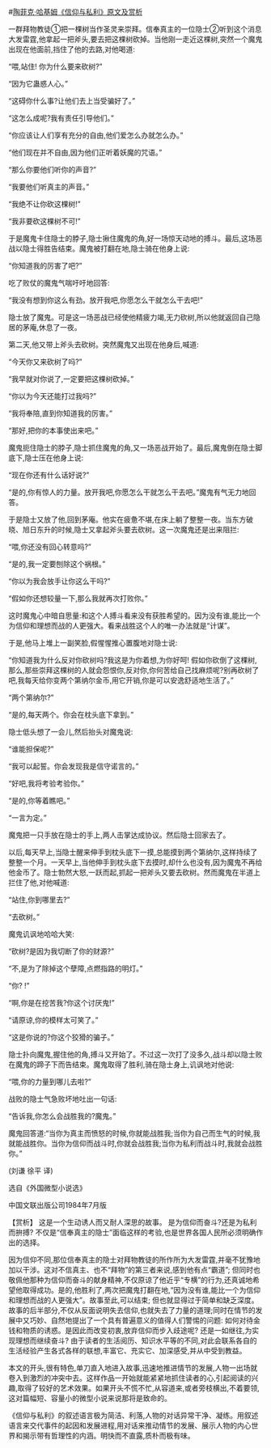 #[陶菲克·哈基姆《信仰与私利》原文及赏析](https://www.vrrw.net/wx/15355.html)

一群拜物教徒①把一棵树当作圣灵来崇拜。信奉真主的一位隐士②听到这个消息大发雷霆,他拿起一把斧头,要去把这棵树砍掉。当他刚一走近这棵树,突然一个魔鬼出现在他面前,挡住了他的去路,对他喝道:

“喂,站住! 你为什么要来砍树?”

“因为它蛊惑人心。”

“这碍你什么事?让他们去上当受骗好了。”

“这怎么成呢?我有责任引导他们。”

“你应该让人们享有充分的自由,他们爱怎么办就怎么办。”

“他们现在并不自由,因为他们正听着妖魔的咒语。”

“那么你要他们听你的声音?”

“我要他们听真主的声音。”

“我绝不让你砍这棵树!”

“我非要砍这棵树不可!”

于是魔鬼卡住隐士的脖子,隐士揪住魔鬼的角,好一场惊天动地的搏斗。最后,这场恶战以隐士得胜告结束。魔鬼被打翻在地,隐士骑在他身上说:

“你知道我的厉害了吧?”

吃了败仗的魔鬼气喘吁吁地回答:

“我没有想到你这么有劲。放开我吧,你愿怎么干就怎么干去吧!”

隐士放了魔鬼。可是这一场恶战已经使他精疲力竭,无力砍树,所以他就返回自己隐居的茅庵,休息了一夜。

第二天,他又带上斧头去砍树。突然魔鬼又出现在他身后,喊道:

“今天你又来砍树了吗?”

“我早就对你说了,一定要把这棵树砍掉。”

“你以为今天还能打过我吗?”

“我将奉陪,直到你知道我的厉害。”

“那好,把你的本事使出来吧。”

魔鬼扼住隐士的脖子,隐士抓住魔鬼的角,又一场恶战开始了。最后,魔鬼倒在隐士脚底下,隐士压在他身上说:

“现在你还有什么话好说?”

“是的,你有惊人的力量。放开我吧,你愿怎么干就怎么干去吧。”魔鬼有气无力地回答。

于是隐士又放了他,回到茅庵。他实在疲惫不堪,在床上躺了整整一夜。当东方破晓、旭日东升的时候,隐士又拿起斧头要去砍树。这一次魔鬼还是出来阻拦:

“喂,你还没有回心转意吗?”

“是的,我一定要刨除这个祸根。”

“你以为我会放手让你这么干吗?”

“假如你还想较量一下,那么我就再次打败你。”

这时魔鬼心中暗自思量:和这个人搏斗看来没有获胜希望的。因为没有谁,能比一个为信仰和理想而战的人更强大。看来战胜这个人的唯一办法就是“计谋”。

于是,他马上堆上一副笑脸,假惺惺推心置腹地对隐士说:

“你知道我为什么反对你砍树吗?我这是为你着想,为你好呵! 假如你砍倒了这棵树,那么,那些崇拜这棵树的人就会怨恨你,反对你,你何苦给自己找麻烦呢?别再砍树了吧,我每天给你变两个第纳尔金币,用它开销,你是可以安逸舒适地生活了。”

“两个第纳尔?”

“是的,每天两个。你会在枕头底下拿到。”

隐士低头想了一会儿,然后抬头对魔鬼说:

“谁能担保呢?”

“我可以起誓。你会发现我是信守诺言的。”

“好吧,我将考验考验你。”

“是的,你等着瞧吧。”

“一言为定。”

魔鬼把一只手放在隐士的手上,两人击掌达成协议。然后隐士回家去了。

以后,每天早上,当隐士醒来伸手到枕头底下一摸,总能摸到两个第纳尔,这样持续了整整一个月。一天早上,当他伸手到枕头底下去摸时,却什么也没有,因为魔鬼不再给他金币了。隐士勃然大怒,一跃而起,抓起一把斧头又要去砍树。然而魔鬼在半道上拦住了他,对他喊道:

“站住,你到哪里去?”

“去砍树。”

魔鬼讥讽地哈哈大笑:

“砍树?是因为我切断了你的财源?”

“不,是为了除掉这个孽障,点燃指路的明灯。”

“你? !”

“啊,你是在挖苦我?你这个讨厌鬼!”

“请原谅,你的模样太可笑了。”

“这是你说的?你这个狡猾的骗子。”

隐士扑向魔鬼,握住他的角,搏斗又开始了。不过这一次打了没多久,战斗却以隐士败在魔鬼的蹄子下而告结束。魔鬼取得了胜利,骑在隐士身上,讥讽地对他说:

“喂,你的力量到哪儿去啦?”

战败的隐士气急败坏地吐出一句话:

“告诉我,你怎么会战胜我的?魔鬼。”

魔鬼回答道:“当你为真主而愤怒的时候,你就能战胜我;当你为自己而生气的时候,我就能战胜你。当你为信仰而战斗时,你就会战胜我;当你为私利而战斗时,我就会战胜你。”

(刘谦 徐平 译)

选自《外国微型小说选》

中国文联出版公司1984年7月版



【赏析】 这是一个生动诱人而又耐人深思的故事。 是为信仰而奋斗?还是为私利而拚搏? 不仅是“信奉真主的隐士”面临这样的考验,也是世界各国人民所必须明确作出的选择。

因为信仰不同,那位信奉真主的隐士对拜物教徒的所作所为大发雷霆,并毫不犹豫地加以干涉。这对不信真主、也不“拜物”的第三者来说,感到他有点“霸道”; 但同时也敬佩他那种为信仰而奋斗的献身精神,不仅原谅了他近乎“专横”的行为,还真诚地希望他取得成功。是的,他胜利了,两次把魔鬼打翻在地,“因为没有谁,能比一个为信仰和理想而战的人更强大”。故事至此,可以结束; 但也就显得过于简单和缺乏深度。故事的后半部分,不仅从反面说明失去信仰,也就失去了力量的道理;同时在情节的发展中又巧妙、自然地提出了一个具有普遍意义的值得人们警惕的问题: 如何对待金钱和物质的诱惑。是因此而改变初衷,放弃信仰而步入歧途呢? 还是一如继往,为实现理想而继续奋斗? 由于读者的生活阅历、知识水平等的不同,对此会联系各自的生活经验产生各式各样的联想,丰富它、充实它、加深感受,并从中受到教益。

本文的开头,很有特色,单刀直入地进入故事,迅速地推进情节的发展,人物一出场就卷入到激烈的冲突中去。这样作品一开始就能紧紧地抓住读者的心,引起阅读的兴趣,取得了较好的艺术效果。如果开头不慌不忙,从容道来,或者旁枝横出,不着要领,这对篇幅短、容量小的微型小说来说那将是致命的。

《信仰与私利》的叙述语言极为简洁、利落,人物的对话异常干净、凝练。用叙述语言来交代事件的起因和发展进程,用对话来推动情节的发展、展示人物的内心世界和揭示带有哲理性的内涵。明快而不直露,质朴而极有味。


